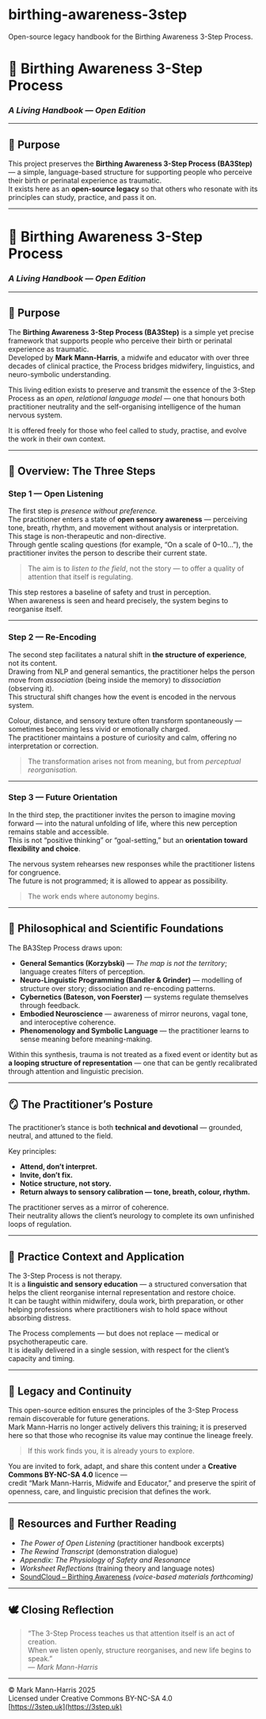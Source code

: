 
# birthing-awareness-3step
Open-source legacy handbook for the Birthing Awareness 3-Step Process.
# 🌾 Birthing Awareness 3-Step Process  
### *A Living Handbook — Open Edition*

---

## 🧭 Purpose
This project preserves the **Birthing Awareness 3-Step Process (BA3Step)** — a simple, language-based structure for supporting people who perceive their birth or perinatal experience as traumatic.  
It exists here as an **open-source legacy** so that others who resonate with its principles can study, practice, and pass it on.

---

# 🌾 Birthing Awareness 3-Step Process  
### *A Living Handbook — Open Edition*

---

## 🧭 Purpose
The **Birthing Awareness 3-Step Process (BA3Step)** is a simple yet precise framework that supports people who perceive their birth or perinatal experience as traumatic.  
Developed by **Mark Mann-Harris**, a midwife and educator with over three decades of clinical practice, the Process bridges midwifery, linguistics, and neuro-symbolic understanding.

This living edition exists to preserve and transmit the essence of the 3-Step Process as an *open, relational language model* — one that honours both practitioner neutrality and the self-organising intelligence of the human nervous system.

It is offered freely for those who feel called to study, practise, and evolve the work in their own context.

---

## 🌿 Overview: The Three Steps

### **Step 1 — Open Listening**
The first step is *presence without preference.*  
The practitioner enters a state of **open sensory awareness** — perceiving tone, breath, rhythm, and movement without analysis or interpretation.  
This stage is non-therapeutic and non-directive.  
Through gentle scaling questions (for example, “On a scale of 0–10…”), the practitioner invites the person to describe their current state.

> The aim is to *listen to the field*, not the story — to offer a quality of attention that itself is regulating.

This step restores a baseline of safety and trust in perception.  
When awareness is seen and heard precisely, the system begins to reorganise itself.

---

### **Step 2 — Re-Encoding**
The second step facilitates a natural shift in **the structure of experience**, not its content.  
Drawing from NLP and general semantics, the practitioner helps the person move from *association* (being inside the memory) to *dissociation* (observing it).  
This structural shift changes how the event is encoded in the nervous system.

Colour, distance, and sensory texture often transform spontaneously — sometimes becoming less vivid or emotionally charged.  
The practitioner maintains a posture of curiosity and calm, offering no interpretation or correction.

> The transformation arises not from meaning, but from *perceptual reorganisation.*

---

### **Step 3 — Future Orientation**
In the third step, the practitioner invites the person to imagine moving forward — into the natural unfolding of life, where this new perception remains stable and accessible.  
This is not “positive thinking” or “goal-setting,” but an **orientation toward flexibility and choice**.

The nervous system rehearses new responses while the practitioner listens for congruence.  
The future is not programmed; it is allowed to appear as possibility.

> The work ends where autonomy begins.

---

## 🧩 Philosophical and Scientific Foundations

The BA3Step Process draws upon:
- **General Semantics (Korzybski)** — *The map is not the territory*; language creates filters of perception.  
- **Neuro-Linguistic Programming (Bandler & Grinder)** — modelling of structure over story; dissociation and re-encoding patterns.  
- **Cybernetics (Bateson, von Foerster)** — systems regulate themselves through feedback.  
- **Embodied Neuroscience** — awareness of mirror neurons, vagal tone, and interoceptive coherence.  
- **Phenomenology and Symbolic Language** — the practitioner learns to sense meaning before meaning-making.

Within this synthesis, trauma is not treated as a fixed event or identity but as **a looping structure of representation** — one that can be gently recalibrated through attention and linguistic precision.

---

## 🪞 The Practitioner’s Posture

The practitioner’s stance is both **technical and devotional** — grounded, neutral, and attuned to the field.  

Key principles:
- **Attend, don’t interpret.**  
- **Invite, don’t fix.**  
- **Notice structure, not story.**  
- **Return always to sensory calibration — tone, breath, colour, rhythm.**

The practitioner serves as a mirror of coherence.  
Their neutrality allows the client’s neurology to complete its own unfinished loops of regulation.

---

## 💠 Practice Context and Application

The 3-Step Process is not therapy.  
It is a **linguistic and sensory education** — a structured conversation that helps the client reorganise internal representation and restore choice.  
It can be taught within midwifery, doula work, birth preparation, or other helping professions where practitioners wish to hold space without absorbing distress.

The Process complements — but does not replace — medical or psychotherapeutic care.  
It is ideally delivered in a single session, with respect for the client’s capacity and timing.

---

## 🔮 Legacy and Continuity

This open-source edition ensures the principles of the 3-Step Process remain discoverable for future generations.  
Mark Mann-Harris no longer actively delivers this training; it is preserved here so that those who recognise its value may continue the lineage freely.

> If this work finds you, it is already yours to explore.

You are invited to fork, adapt, and share this content under a **Creative Commons BY-NC-SA 4.0** licence —  
credit “Mark Mann-Harris, Midwife and Educator,” and preserve the spirit of openness, care, and linguistic precision that defines the work.

---

## 🔗 Resources and Further Reading
- *The Power of Open Listening* (practitioner handbook excerpts)  
- *The Rewind Transcript* (demonstration dialogue)  
- *Appendix: The Physiology of Safety and Resonance*  
- *Worksheet Reflections* (training theory and language notes)  
- [SoundCloud – Birthing Awareness](#) *(voice-based materials forthcoming)*  

---

## 🕊️ Closing Reflection
> “The 3-Step Process teaches us that attention itself is an act of creation.  
>  When we listen openly, structure reorganises, and new life begins to speak.”  
> — *Mark Mann-Harris*

---

© Mark Mann-Harris 2025  
Licensed under Creative Commons BY-NC-SA 4.0  
[https://3step.uk](https://3step.uk)

